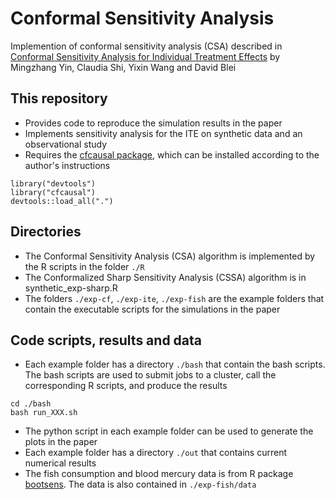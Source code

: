 # Conformal Sensitivity Analysis 

Implemention of conformal sensitivity analysis (CSA) described in [Conformal Sensitivity Analysis for Individual Treatment Effects](https://arxiv.org/pdf/2112.03493.pdf) by Mingzhang Yin, Claudia Shi, Yixin Wang and David Blei

## This repository

* Provides code to reproduce the simulation results in the paper
* Implements sensitivity analysis for the ITE on synthetic data and an observational study 
* Requires the [cfcausal package](https://github.com/lihualei71/cfcausal), which can be installed according to the author's instructions
```
library("devtools")
library("cfcausal")
devtools::load_all(".")
```
## Directories

* The Conformal Sensitivity Analysis (CSA) algorithm is implemented by the R scripts in the folder `./R`
* The Conformalized Sharp Sensitivity Analysis (CSSA) algorithm is in synthetic_exp-sharp.R
* The folders `./exp-cf`, `./exp-ite`, `./exp-fish` are the example folders that contain the executable scripts for the simulations in the paper

## Code scripts, results and data

* Each example folder has a directory `./bash` that contain the bash scripts. The bash scripts are used to submit jobs to a cluster, call the corresponding R scripts, and  produce the results 
```
cd ./bash
bash run_XXX.sh
```
* The python script in each example folder can be used to generate the plots in the paper
* Each example folder has a directory `./out` that contains current numerical results 
* The fish consumption and blood mercury data is from R package [bootsens](https://github.com/qingyuanzhao/bootsens). The data is also contained in `./exp-fish/data`







